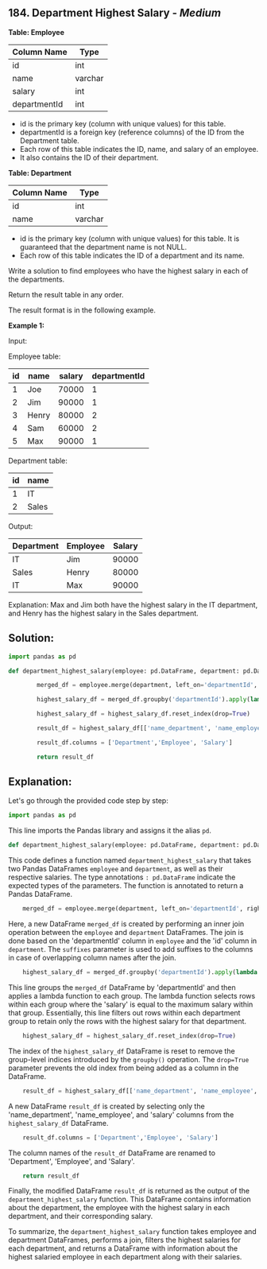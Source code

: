 ## 184. Department Highest Salary - *Medium*

**Table: Employee**

| Column Name  | Type    |
|--------------|---------|
| id           | int     |
| name         | varchar |
| salary       | int     |
| departmentId | int     |

* id is the primary key (column with unique values) for this table.
* departmentId is a foreign key (reference columns) of the ID from the Department table.
* Each row of this table indicates the ID, name, and salary of an employee.
* It also contains the ID of their department.

**Table: Department**

| Column Name | Type    |
|-------------|---------|
| id          | int     |
| name        | varchar |

* id is the primary key (column with unique values) for this table. It is guaranteed that the department name is not NULL.
* Each row of this table indicates the ID of a department and its name.

Write a solution to find employees who have the highest salary in each of the departments.

Return the result table in any order.

The result format is in the following example.

**Example 1:**

Input: 

Employee table:

| id | name  | salary | departmentId |
|----|-------|--------|--------------|
| 1  | Joe   | 70000  | 1            |
| 2  | Jim   | 90000  | 1            |
| 3  | Henry | 80000  | 2            |
| 4  | Sam   | 60000  | 2            |
| 5  | Max   | 90000  | 1            |

Department table:

| id | name  |
|----|-------|
| 1  | IT    |
| 2  | Sales |

Output: 

| Department | Employee | Salary |
|------------|----------|--------|
| IT         | Jim      | 90000  |
| Sales      | Henry    | 80000  |
| IT         | Max      | 90000  |

Explanation: Max and Jim both have the highest salary in the IT department, and Henry has the highest salary in the Sales department.

## **Solution:**

```python
import pandas as pd

def department_highest_salary(employee: pd.DataFrame, department: pd.DataFrame) -> pd.DataFrame:

        merged_df = employee.merge(department, left_on='departmentId', right_on='id', suffixes=('_employee', '_department'))

        highest_salary_df = merged_df.groupby('departmentId').apply(lambda x: x[x['salary'] == x['salary'].max()])

        highest_salary_df = highest_salary_df.reset_index(drop=True)

        result_df = highest_salary_df[['name_department', 'name_employee', 'salary']]

        result_df.columns = ['Department','Employee', 'Salary']

        return result_df
```

## Explanation:

Let's go through the provided code step by step:

```python
import pandas as pd
```
This line imports the Pandas library and assigns it the alias `pd`.

```python
def department_highest_salary(employee: pd.DataFrame, department: pd.DataFrame) -> pd.DataFrame:
```
This code defines a function named `department_highest_salary` that takes two Pandas DataFrames `employee` and `department`, as well as their respective salaries. The type annotations `: pd.DataFrame` indicate the expected types of the parameters. The function is annotated to return a Pandas DataFrame.

```python
    merged_df = employee.merge(department, left_on='departmentId', right_on='id', suffixes=('_employee', '_department'))
```
Here, a new DataFrame `merged_df` is created by performing an inner join operation between the `employee` and `department` DataFrames. The join is done based on the 'departmentId' column in `employee` and the 'id' column in `department`. The `suffixes` parameter is used to add suffixes to the columns in case of overlapping column names after the join.

```python
    highest_salary_df = merged_df.groupby('departmentId').apply(lambda x: x[x['salary'] == x['salary'].max()])
```
This line groups the `merged_df` DataFrame by 'departmentId' and then applies a lambda function to each group. The lambda function selects rows within each group where the 'salary' is equal to the maximum salary within that group. Essentially, this line filters out rows within each department group to retain only the rows with the highest salary for that department.

```python
    highest_salary_df = highest_salary_df.reset_index(drop=True)
```
The index of the `highest_salary_df` DataFrame is reset to remove the group-level indices introduced by the `groupby()` operation. The `drop=True` parameter prevents the old index from being added as a column in the DataFrame.

```python
    result_df = highest_salary_df[['name_department', 'name_employee', 'salary']]
```
A new DataFrame `result_df` is created by selecting only the 'name_department', 'name_employee', and 'salary' columns from the `highest_salary_df` DataFrame.

```python
    result_df.columns = ['Department','Employee', 'Salary']
```
The column names of the `result_df` DataFrame are renamed to 'Department', 'Employee', and 'Salary'.

```python
    return result_df
```
Finally, the modified DataFrame `result_df` is returned as the output of the `department_highest_salary` function. This DataFrame contains information about the department, the employee with the highest salary in each department, and their corresponding salary.

To summarize, the `department_highest_salary` function takes employee and department DataFrames, performs a join, filters the highest salaries for each department, and returns a DataFrame with information about the highest salaried employee in each department along with their salaries.